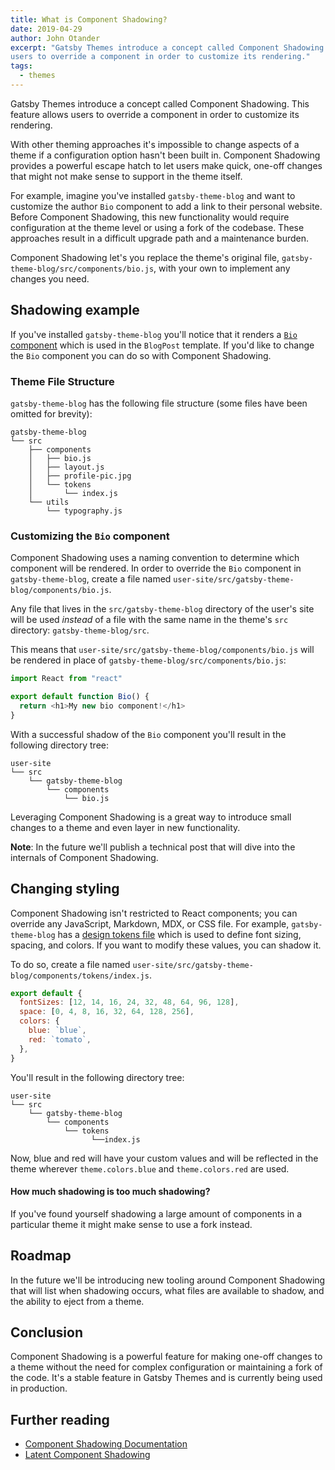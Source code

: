 ```yaml
---
title: What is Component Shadowing?
date: 2019-04-29
author: John Otander
excerpt: "Gatsby Themes introduce a concept called Component Shadowing. This feature allows
users to override a component in order to customize its rendering."
tags:
  - themes
---
```


Gatsby Themes introduce a concept called Component Shadowing. This feature allows users to override a component in order to customize its rendering.

With other theming approaches it's impossible to change aspects of a theme if a configuration option hasn't been built in. Component Shadowing provides a powerful escape hatch to let users make quick, one-off changes that might not make sense to support in the theme itself.

For example, imagine you've installed `gatsby-theme-blog` and want to customize the author `Bio` component to add a link to their personal website. Before Component Shadowing, this new functionality would require configuration at the theme level or using a fork of the codebase. These approaches result in a difficult upgrade path and a maintenance burden.

Component Shadowing let's you replace the theme's original file, `gatsby-theme-blog/src/components/bio.js`, with your own to implement any changes you need.

## Shadowing example

If you've installed `gatsby-theme-blog` you'll notice that it renders a [`Bio` component](https://github.com/gatsbyjs/gatsby/blob/666a9bc3c8d91be8a3118b1128340a06e895735e/themes/gatsby-theme-blog/src/components/bio.js) which is used in the `BlogPost` template. If you'd like to change the `Bio` component you can do so with Component Shadowing.

### Theme File Structure

`gatsby-theme-blog` has the following file structure (some files have been omitted for brevity):

```text
gatsby-theme-blog
└── src
    ├── components
    │   ├── bio.js
    │   ├── layout.js
    │   ├── profile-pic.jpg
    │   └── tokens
    │       └── index.js
    └── utils
        └── typography.js
```

### Customizing the `Bio` component

Component Shadowing uses a naming convention to determine which component will be rendered. In order to override the `Bio` component in `gatsby-theme-blog`, create a file named `user-site/src/gatsby-theme-blog/components/bio.js`.

Any file that lives in the `src/gatsby-theme-blog` directory of the user's site will be used _instead_ of a file with the same name in the theme's `src` directory: `gatsby-theme-blog/src`.

This means that `user-site/src/gatsby-theme-blog/components/bio.js` will be rendered in place of `gatsby-theme-blog/src/components/bio.js`:

```jsx:title=src/gatsby-theme-blog/components/bio.js
import React from "react"

export default function Bio() {
  return <h1>My new bio component!</h1>
}
```

With a successful shadow of the `Bio` component you'll result in the following directory tree:

```text
user-site
└── src
    └── gatsby-theme-blog
        └── components
            └── bio.js
```

Leveraging Component Shadowing is a great way to introduce small changes to a theme and even layer in new functionality.

**Note**: In the future we'll publish a technical post that will dive into the internals of Component Shadowing.

## Changing styling

Component Shadowing isn't restricted to React components; you can override any JavaScript, Markdown, MDX, or CSS file. For example, `gatsby-theme-blog` has a [design tokens file](https://github.com/gatsbyjs/gatsby/blob/666a9bc3c8d91be8a3118b1128340a06e895735e/themes/gatsby-theme-blog/src/components/tokens/index.js) which is used to define font sizing, spacing, and colors. If you want to modify these values, you can shadow it.

To do so, create a file named `user-site/src/gatsby-theme-blog/components/tokens/index.js`.

```js:title=src/gatsby-theme-blog/components/tokens/index.js
export default {
  fontSizes: [12, 14, 16, 24, 32, 48, 64, 96, 128],
  space: [0, 4, 8, 16, 32, 64, 128, 256],
  colors: {
    blue: `blue`,
    red: `tomato`,
  },
}
```

You'll result in the following directory tree:

```text
user-site
└── src
    └── gatsby-theme-blog
        └── components
            └── tokens
                  └──index.js
```

Now, blue and red will have your custom values and will be reflected in the theme wherever `theme.colors.blue` and `theme.colors.red` are used.

#### How much shadowing is too much shadowing?

If you've found yourself shadowing a large amount of components in a particular theme it might make sense to use a fork instead.

## Roadmap

In the future we'll be introducing new tooling around Component Shadowing that will list when shadowing occurs, what files are available to shadow, and the ability to eject from a theme.

## Conclusion

Component Shadowing is a powerful feature for making one-off changes to a theme without the need for complex configuration or maintaining a fork of the code. It's a stable feature in Gatsby Themes and is currently being used in production.

## Further reading

- [Component Shadowing Documentation](/docs/themes/shadowing/)
- [Latent Component Shadowing](https://johno.com/latent-component-shadowing)
